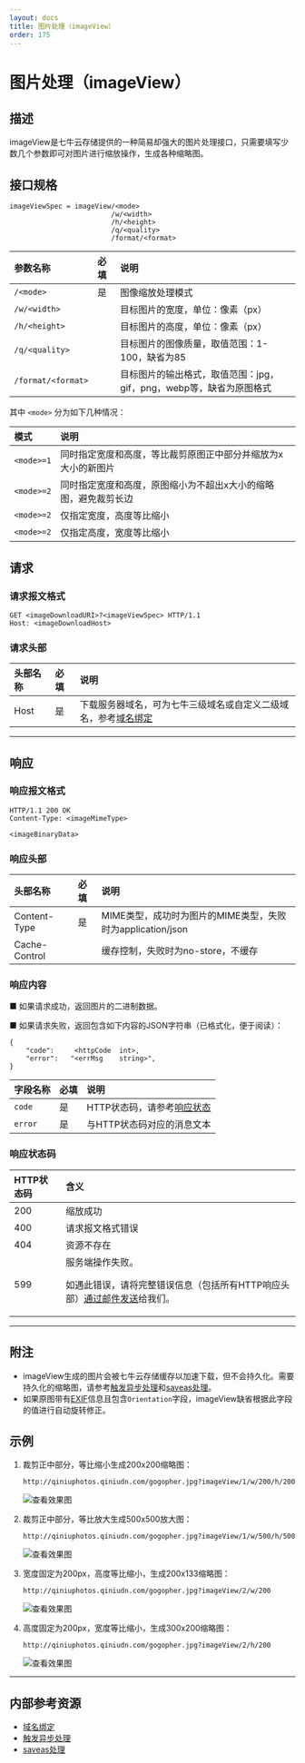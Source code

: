 ```yaml
---
layout: docs
title: 图片处理（imageView）
order: 175
---
```


<a id="imageView"></a>
# 图片处理（imageView）

<a id="imageView-description"></a>
## 描述

imageView是七牛云存储提供的一种简易却强大的图片处理接口，只需要填写少数几个参数即可对图片进行缩放操作，生成各种缩略图。  

<a id="imageView-specification"></a>
## 接口规格

```
imageViewSpec = imageView/<mode>
                         /w/<width>
                         /h/<height>
                         /q/<quality>
                         /format/<format>
```

参数名称            | 必填  | 说明
:------------------ | :---- | :----------------------------------------------------------
`/<mode>`           | 是    | 图像缩放处理模式
`/w/<width>`        |       | 目标图片的宽度，单位：像素（px）
`/h/<height>`       |       | 目标图片的高度，单位：像素（px）
`/q/<quality>`      |       | 目标图片的图像质量，取值范围：1-100，缺省为85
`/format/<format>`  |       | 目标图片的输出格式，取值范围：jpg，gif，png，webp等，缺省为原图格式

其中 `<mode>` 分为如下几种情况：  

模式         | 说明
:----------- | :----------------------------------------------------------------------------------------------
`<mode>=1`   | 同时指定宽度和高度，等比裁剪原图正中部分并缩放为<Width>x<Height>大小的新图片
`<mode>=2`   | 同时指定宽度和高度，原图缩小为不超出<Width>x<Height>大小的缩略图，避免裁剪长边
`<mode>=2`   | 仅指定宽度，高度等比缩小
`<mode>=2`   | 仅指定高度，宽度等比缩小

<a id="imageView-request"></a>
## 请求

<a id="imageView-request-syntax"></a>
### 请求报文格式

```
GET <imageDownloadURI>?<imageViewSpec> HTTP/1.1
Host: <imageDownloadHost>
```

<a id="imageView-request-header"></a>
### 请求头部

头部名称       | 必填 | 说明
:------------- | :--- | :------------------------------------------
Host           | 是   | 下载服务器域名，可为七牛三级域名或自定义二级域名，参考[域名绑定][cnameBindingHref]

---

<a id="imageView-response"></a>
## 响应

<a id="imageView-response-syntax"></a>
### 响应报文格式

```
HTTP/1.1 200 OK
Content-Type: <imageMimeType>

<imageBinaryData>
```

<a id="imageView-response-header"></a>
### 响应头部

头部名称       | 必填 | 说明
:------------- | :--- | :------------------------------------------
Content-Type   | 是   | MIME类型，成功时为图片的MIME类型，失败时为application/json
Cache-Control  |      | 缓存控制，失败时为no-store，不缓存

<a id="imageView-response-content"></a>
### 响应内容

■ 如果请求成功，返回图片的二进制数据。  

■ 如果请求失败，返回包含如下内容的JSON字符串（已格式化，便于阅读）：  

```
{
	"code":     <httpCode  int>, 
    "error":   "<errMsg    string>",
}
```

字段名称     | 必填 | 说明                              
:----------- | :--- | :--------------------------------------------------------------------
`code`       | 是   | HTTP状态码，请参考[响应状态](#imageView-response-status)
`error`      | 是   | 与HTTP状态码对应的消息文本

<a id="imageView-response-code"></a>
### 响应状态码

HTTP状态码 | 含义
:--------- | :--------------------------
200        | 缩放成功
400	       | 请求报文格式错误
404        | 资源不存在
599	       | 服务端操作失败。<p>如遇此错误，请将完整错误信息（包括所有HTTP响应头部）[通过邮件发送][sendBugReportHref]给我们。

---

<a id="imageView-remarks"></a>
## 附注

- imageView生成的图片会被七牛云存储缓存以加速下载，但不会持久化。需要持久化的缩略图，请参考[触发异步处理][pfopHref]和[saveas处理][saveasHref]。  
- 如果原图带有[EXIF][exifHref]信息且包含`Orientation`字段，imageView缺省根据此字段的值进行自动旋转修正。

<a id="imageView-samples"></a>
## 示例

1. 裁剪正中部分，等比缩小生成200x200缩略图：  

	```
    http://qiniuphotos.qiniudn.com/gogopher.jpg?imageView/1/w/200/h/200
	```

	![查看效果图](http://qiniuphotos.qiniudn.com/gogopher.jpg?imageView/1/w/200/h/200)

2. 裁剪正中部分，等比放大生成500x500放大图：  

	```
    http://qiniuphotos.qiniudn.com/gogopher.jpg?imageView/1/w/500/h/500
	```

	![查看效果图](http://qiniuphotos.qiniudn.com/gogopher.jpg?imageView/1/w/500/h/500)

3. 宽度固定为200px，高度等比缩小，生成200x133缩略图：  

	```
    http://qiniuphotos.qiniudn.com/gogopher.jpg?imageView/2/w/200
	```

	![查看效果图](http://qiniuphotos.qiniudn.com/gogopher.jpg?imageView/2/w/200)

4. 高度固定为200px，宽度等比缩小，生成300x200缩略图：  

	```
    http://qiniuphotos.qiniudn.com/gogopher.jpg?imageView/2/h/200
	```

	![查看效果图](http://qiniuphotos.qiniudn.com/gogopher.jpg?imageView/2/h/200)

---

<a id="imageView-internal-resources"></a>
## 内部参考资源

- [域名绑定][cnameBindingHref]
- [触发异步处理][pfopHref]
- [saveas处理][saveasHref]

[cnameBindingHref]:             http://kb.qiniu.com/53a48154                     "域名绑定"
[pfopHref]:                     ../pfop/pfop.html                            "触发异步处理"
[saveasHref]:                   ../saveas.html                                   "saveas处理"
[exifHref]:                     exif.html                                      "EXIF信息"

[thumbnailHref]:                ../../list/thumbnail.html                       "缩略图文档列表"
[sendBugReportHref]:            mailto:support@qiniu.com?subject=599错误日志    "发送错误报告"
